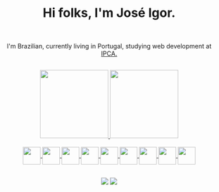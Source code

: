 ## 
<div align="center">
  <h1> Hi folks, I'm José Igor.</h1><br>
  <p> I'm Brazilian, currently living in Portugal, studying web development at <a href="https://ipca.pt/">IPCA.</a></p>
</div>

##

<div align="center">
  <a href="https://github.com/igorolivrs">
  <img height="155em" src="https://github-readme-stats.vercel.app/api?username=igorolivrs&show_icons=true&theme=dark&include_all_commits=true&count_private=true"/>
  <img height="155em" src="https://github-readme-stats.vercel.app/api/top-langs/?username=igorolivrs&layout=compact&langs_count=7&theme=dark"/>
</div>
<div align="center" style = "display: inline_block"><br>
<img align="center" height="40" width="40" src="https://cdn.jsdelivr.net/gh/devicons/devicon/icons/html5/html5-original.svg" />
<img align="center" height="40" width="40" src="https://cdn.jsdelivr.net/gh/devicons/devicon/icons/css3/css3-original.svg" />
<img align="center" height="40" width="40" src="https://cdn.jsdelivr.net/gh/devicons/devicon/icons/bootstrap/bootstrap-original.svg" /> 
<img align="center" height="40" width="40" src="https://cdn.jsdelivr.net/gh/devicons/devicon/icons/javascript/javascript-original.svg" /> 
<img align="center" height="40" width="40" src="https://cdn.jsdelivr.net/gh/devicons/devicon/icons/typescript/typescript-original.svg" /> 
<img align="center" height="40" width="40" src="https://cdn.jsdelivr.net/gh/devicons/devicon/icons/angularjs/angularjs-original.svg" />
<img align="center" height="40" width="40" src="https://cdn.jsdelivr.net/gh/devicons/devicon/icons/postgresql/postgresql-original.svg" />
<img align="center" height="40" width="40" src="https://cdn.jsdelivr.net/gh/devicons/devicon/icons/csharp/csharp-original.svg" />   
<img align="center" height="40" width="40" src="https://cdn.jsdelivr.net/gh/devicons/devicon/icons/git/git-original.svg" />
</div>

##

<div align="center">
<a href="https://www.linkedin.com/in/igorolivrs/" target="_blank"> <img src="https://img.shields.io/badge/LinkedIn-0077B5?style=for-the-badge&logo=linkedin&logoColor=white"></a>
 <a href="mailto:igorolivrs@gmail.com"> <img src="https://img.shields.io/badge/Gmail-D14836?style=for-the-badge&logo=gmail&logoColor=white"></a>
</div>


<!--
**igorolivrs/igorolivrs** is a ✨ _special_ ✨ repository because its `README.md` (this file) appears on your GitHub profile.

Here are some ideas to get you started:

- 🔭 I’m currently working on ...
- 🌱 I’m currently learning ...
- 👯 I’m looking to collaborate on ...
- 🤔 I’m looking for help with ...
- 💬 Ask me about ...
- 📫 How to reach me: ...
- 😄 Pronouns: ...
- ⚡ Fun fact: ...
-->
